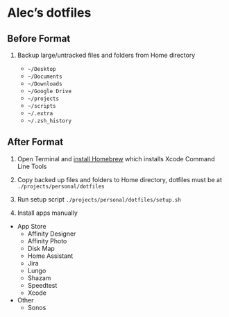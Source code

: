 # Alec’s dotfiles

## Before Format

1. Backup large/untracked files and folders from Home directory

    - `~/Desktop`
    - `~/Documents`
    - `~/Downloads`
    - `~/Google Drive`
    - `~/projects`
    - `~/scripts`
    - `~/.extra`
    - `~/.zsh_history`

## After Format

1. Open Terminal and [install Homebrew](https://brew.sh/) which installs Xcode Command Line Tools

2. Copy backed up files and folders to Home directory, dotfiles must be at `./projects/personal/dotfiles`

3. Run setup script `./projects/personal/dotfiles/setup.sh`

4. Install apps manually

  - App Store
    - Affinity Designer
    - Affinity Photo
    - Disk Map
    - Home Assistant
    - Jira
    - Lungo
    - Shazam
    - Speedtest
    - Xcode
  - Other
    - Sonos
